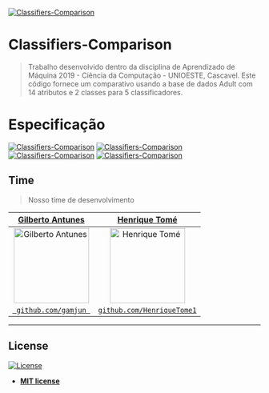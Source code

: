 [![Classifiers-Comparison](https://cdn-images-1.medium.com/max/1600/1*PM4dqcAe6N7kWRpXKwgWag.png)](http://bfy.tw/NCDR)

# Classifiers-Comparison

> Trabalho desenvolvido dentro da disciplina de Aprendizado de Máquina 2019 - Ciência da Computação - UNIOESTE, Cascavel. Este código fornece um comparativo usando a base de dados Adult com 14 atributos e 2 classes para 5 classificadores.

# Especificação

[![Classifiers-Comparison](https://i.imgur.com/OImukPV.png)](https://github.com/GaMJun/Classifiers-Comparison/blob/master/Especifica%C3%A7%C3%A3o%20Trabalho%202.pdf)
[![Classifiers-Comparison](https://i.imgur.com/muhQBbF.png)](https://github.com/GaMJun/Classifiers-Comparison/blob/master/Especifica%C3%A7%C3%A3o%20Trabalho%202.pdf)
[![Classifiers-Comparison](https://i.imgur.com/K1OYTMW.png)](https://github.com/GaMJun/Classifiers-Comparison/blob/master/Especifica%C3%A7%C3%A3o%20Trabalho%202.pdf)
[![Classifiers-Comparison](https://i.imgur.com/ETaE8zi.png)](https://github.com/GaMJun/Classifiers-Comparison/blob/master/Especifica%C3%A7%C3%A3o%20Trabalho%202.pdf)

## Time

> Nosso time de desenvolvimento

| <a href="https://github.com/GaMJun" target="_blank">**Gilberto Antunes**</a> | <a href="https://github.com/HenriqueTome1" target="_blank">**Henrique Tomé**</a> |
|:---:|:---:|
| <a href="https://www.linkedin.com/in/gamjun"><img alt="Gilberto Antunes" src="https://avatars0.githubusercontent.com/u/27792876" width="150" height="150"></a> | <a href="https://www.linkedin.com/in/tom%C3%A9/"><img alt="Henrique Tomé" src="https://avatars1.githubusercontent.com/u/27792676" width="150" height="150"></a> |
| <a href="https://github.com/GaMJun" target="_blank">`  github.com/gamjun  `</a> | <a href="https://github.com/HenriqueTome1" target="_blank">`github.com/HenriqueTome1`</a> | 

---

## License

[![License](http://img.shields.io/:license-mit-blue.svg?style=flat-square)](http://badges.mit-license.org)

- **[MIT license](http://opensource.org/licenses/mit-license.php)**
